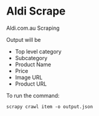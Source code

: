 # Aldi Scrape
Aldi.com.au Scraping
 

Output will be
- Top level category
- Subcategory
- Product Name
- Price
- Image URL
- Product URL

To run the command:
```
scrapy crawl item -o output.json
```
